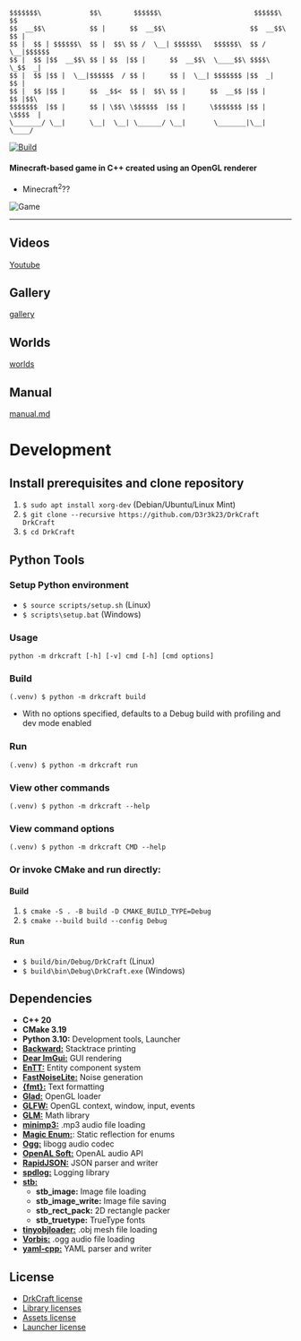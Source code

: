 ```
$$$$$$$\            $$\        $$$$$$\                       $$$$$$\    $$
$$  __$$\           $$ |      $$  __$$\                     $$  __$$\   $$ |
$$ |  $$ | $$$$$$\  $$ |  $$\ $$ /  \__| $$$$$$\   $$$$$$\  $$ /  \__|$$$$$$
$$ |  $$ |$$  __$$\ $$ | $$  |$$ |      $$  __$$\  \____$$\ $$$$\     \_$$  _|
$$ |  $$ |$$ |  \__|$$$$$$  / $$ |      $$ |  \__| $$$$$$$ |$$  _|      $$ |
$$ |  $$ |$$ |      $$  _$$<  $$ |  $$\ $$ |      $$  __$$ |$$ |        $$ |$$\
$$$$$$$  |$$ |      $$ | \$$\ \$$$$$$  |$$ |      \$$$$$$$ |$$ |        \$$$$  |
\_______/ \__|      \__|  \__| \______/ \__|       \_______|\__|         \____/
```

[![Build](https://github.com/D3r3k23/DrkCraft/actions/workflows/build.yaml/badge.svg)](https://github.com/D3r3k23/DrkCraft/actions/workflows/build.yaml)

#### Minecraft-based game in C++ created using an OpenGL renderer

* Minecraft<sup>2</sup>??

![Game](/media/game.png)

***

## Videos
[Youtube](https://www.youtube.com/playlist?list=PLD41ILT9lDJa0fnwzflIxxq_wivyyBtYb)

## Gallery
[gallery](/gallery)

## Worlds
[worlds](/worlds)

## Manual
[manual.md](/doc/manual.md)

# Development

## Install prerequisites and clone repository
1. `$ sudo apt install xorg-dev` (Debian/Ubuntu/Linux Mint)
2. `$ git clone --recursive https://github.com/D3r3k23/DrkCraft DrkCraft`
3. `$ cd DrkCraft`

## Python Tools

### Setup Python environment
* `$ source scripts/setup.sh` (Linux)
* `$ scripts\setup.bat` (Windows)

### Usage
`python -m drkcraft [-h] [-v] cmd [-h] [cmd options]`

### Build
`(.venv) $ python -m drkcraft build`
* With no options specified, defaults to a Debug build with profiling and dev mode enabled

### Run
`(.venv) $ python -m drkcraft run`

### View other commands
`(.venv) $ python -m drkcraft --help`

### View command options
`(.venv) $ python -m drkcraft CMD --help`

### Or invoke CMake and run directly:

#### Build
1. `$ cmake -S . -B build -D CMAKE_BUILD_TYPE=Debug`
2. `$ cmake --build build --config Debug`

#### Run
* `$ build/bin/Debug/DrkCraft` (Linux)
* `$ build\bin\Debug\DrkCraft.exe` (Windows)

## Dependencies

* **C++ 20**
* **CMake 3.19**
* **Python 3.10:** Development tools, Launcher
* [**Backward:**](https://github.com/bombela/backward-cpp) Stacktrace printing
* [**Dear ImGui:**](https://github.com/ocornut/imgui) GUI rendering
* [**EnTT:**](https://github.com/skypjack/entt) Entity component system
* [**FastNoiseLite:**](https://github.com/Auburn/FastNoiseLite) Noise generation
* [**{fmt}:**](https://github.com/fmtlib/fmt) Text formatting
* [**Glad:**](https://github.com/Dav1dde/glad) OpenGL loader
* [**GLFW:**](https://github.com/glfw/glfw) OpenGL context, window, input, events
* [**GLM:**](https://github.com/g-truc/glm) Math library
* [**minimp3:**](https://github.com/lieff/minimp3) .mp3 audio file loading
* [**Magic Enum:**](https://github.com/Neargye/magic_enum): Static reflection for enums
* [**Ogg:**](https://gitlab.xiph.org/xiph/ogg) libogg audio codec
* [**OpenAL Soft:**](https://github.com/kcat/openal-soft) OpenAL audio API
* [**RapidJSON:**](https://github.com/Tencent/rapidjson) JSON parser and writer
* [**spdlog:**](https://github.com/gabime/spdlog) Logging library
* [**stb:**](https://github.com/nothings/stb)
  - **stb_image:** Image file loading
  - **stb_image_write:** Image file saving
  - **stb_rect_pack:** 2D rectangle packer
  - **stb_truetype:** TrueType fonts
* [**tinyobjloader:**](https://github.com/tinyobjloader/tinyobjloader) .obj mesh file loading
* [**Vorbis:**](https://github.com/xiph/vorbis) .ogg audio file loading
* [**yaml-cpp:**](https://github.com/jbeder/yaml-cpp) YAML parser and writer

## License
* [DrkCraft license](/LICENSE.txt)
* [Library licenses](/lib/LICENSE.toml)
* [Assets license](/assets/LICENSE.txt)
* [Launcher license](/launcher/LICENSE.txt)
